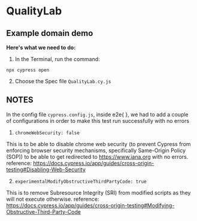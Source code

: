 # QualityLab

## Example domain demo

**Here's what we need to do:**

1. In the Terminal, run the command:
```
npx cypress open
```
2. Choose the Spec file `QualityLab.cy.js`

## NOTES

In the config file `cypress.config.js`, inside e2e{ }, we had to add a couple of configurations in order to make this test run successfully with no errors

1. `chromeWebSecurity: false`
 
This is to be able to disable chrome web security (to prevent Cypress from enforcing browser security mechanisms, specifically Same-Origin Policy (SOP)) to be able to get redirected to https://www.iana.org with no errors.
reference: https://docs.cypress.io/app/guides/cross-origin-testing#Disabling-Web-Security

2. `experimentalModifyObstructiveThirdPartyCode: true`

This is to remove Subresource Integrity (SRI) from modified scripts as they will not execute otherwise.
reference: https://docs.cypress.io/app/guides/cross-origin-testing#Modifying-Obstructive-Third-Party-Code
